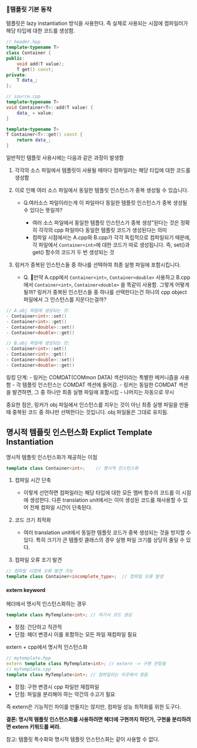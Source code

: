 

### 템플릿 기본 동작

템플릿은 lazy instantiation 방식을 사용한다. 즉 실제로 사용되는 시점에 컴파일러가 해당 타입에 대한 코드를 생성함.

```cpp
// header.hpp
template<typename T>
class Container {
public:
    void add(T value);
    T get() const;
private:
    T data_;
};

// source.cpp
template<typename T>
void Container<T>::add(T value) {
    data_ = value;
}

template<typename T>
T Container<T>::get() const {
    return data_;
}
```


일반적인 템플릿 사용시에는 다음과 같은 과정이 발생함

1. 각각의 소스 파일에서 템플릿이 사용될 때마다 컴파일러는 해당 타입에 대한 코드를 생성함
2. 이로 인해 여러 소스 파일에서 동일한 템플릿 인스턴스가 중복 생성될 수 있습니다.
	* Q.여러소스 파일이라는게 이 파일마다 동일한 템플릿 인스턴스가 중복 생성될 수 있다는 뜻일까?

		*  여러 소스 파일에서 동일한 템플릿 인스턴스가 중복 생성"된다는 것은 정확히 각각의 cpp 파일마다 동일한 템플릿 코드가 생성된다는 의미
		* 컴파일 시점에서는 A.cpp와 B.cpp가 각각 독립적으로 컴파일되기 때문에, 각 파일에서 `Container<int>`에 대한 코드가 따로 생성됩니다. 즉, set()과 get() 함수의 코드가 두 번 생성되는 것
	  
3. 링커가 중복된 인스턴스들 중 하나를 선택하여 최종 실행 파일에 포함시킵니다.
	* Q. 만약 A.cpp에서 `Container<int>`, `Container<double>`  사용하고  B.cpp에서 `Container<int>`, `Container<double>` 을 똑같이 사용함. 그렇게 어떻게 될까? 링커가 중복된 인스턴스들 중 하나를 선택한다는건 하나의 cpp object 파일에서 그 인스턴스를 지운다는걸까?

```cpp
// A.obj 파일에 생성되는 것:
- Container<int>::set()
- Container<int>::get()
- Container<double>::set()
- Container<double>::get()

// B.obj 파일에 생성되는 것:
- Container<int>::set()
- Container<int>::get()
- Container<double>::set()
- Container<double>::get()
```

링킹 단계:
    - 링커는 COMDAT(COMmon DATA) 섹션이라는 특별한 메커니즘을 사용함
    - 각 템플릿 인스턴스는 COMDAT 섹션에 들어감.
    - 링커는 동일한 COMDAT 섹션을 발견하면, 그 중 하나만 최종 실행 파일에 포함시킴
    - 나머지는 자동으로 무시

중요한 점은, 링커가 obj 파일에서 인스턴스를 지우는 것이 아닌 최종 실행 파일을 만들 때 중복된 코드 중 하나만 선택한다는 것입니다. obj 파일들은 그대로 유지됨.


## 명시적 템플릿 인스턴스화 Explict Template Instantiation

명시적 템플릿 인스턴스화가 제공하는 이점

```cpp
template class Container<int>;    // 명시적 인스턴스화
```

1. 컴파일 시간 단축
	* 이렇게 선언하면 컴파일러는 해당 타입에 대한 모든 멤버 함수의 코드를 이 시점에 생성한다. 다른 translation unit에서는 이미 생성된 코드를 재사용할 수 있어 전체 컴파일 시간이 단축된다.

2. 코드 크기 최적화
	* 여러 translation unit에서 동일한 템플릿 코드가 중복 생성되는 것을 방지할 수 있다. 특히 크기가 큰 템플릿 클래스의 경우 실행 파일 크기를 상당히 줄일 수 있다.
	
3. 컴파일 오류 조기 발견

```cpp
// 컴파일 시점에 오류 발견 가능
template class Container<incomplete_type>;  // 컴파일 오류 발생
```

#### extern keyword

 헤더에서 명시적 인스턴스화하는 경우

```cpp
template class MyTemplate<int>; // 여기서 코드 생성
```

- 장점: 간단하고 직관적
- 단점: 헤더 변경시 이를 포함하는 모든 파일 재컴파일 필요

extern + cpp에서 명시적 인스턴스화

```cpp
// mytemplate.hpp
extern template class MyTemplate<int>; // extern -> 구현 안찾음
// mytemplate.cpp
template class MyTemplate<int>; // 컴파일러는 이곳에서 찾음
```

- 장점: 구현 변경시 cpp 파일만 재컴파일
- 단점: 파일을 분리해야 하는 약간의 수고가 필요


즉 extern은 기능적인 차이를 만들지는 않지만, 컴파일 성능 최적화를 위한 도구다.

**결론: 명시적 템플릿 인스턴스화를 사용하려면 헤더에 구현까지 하던가, 구현을 분리하려면 extern 키워드를 써라.**


참고: 템플릿 특수화와 명시적 템플릿 인스턴스화는 같이 사용할 수 없다.